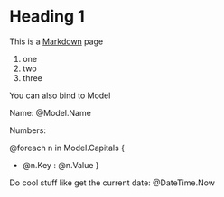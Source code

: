 ﻿# Heading 1

This is a [Markdown](http://mouapp.com) page

1. one
2. two
3. three

You can also bind to Model

Name: @Model.Name

Numbers:

@foreach n in Model.Capitals {
- @n.Key : @n.Value 
}

Do cool stuff like get the current date: @DateTime.Now
